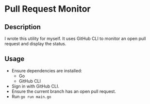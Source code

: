 # Pull Request Monitor

## Description

I wrote this utility for myself. It uses GitHub CLI to monitor an open pull request and display the status.

## Usage

- Ensure dependencies are installed:
  - Go
  - GitHub CLI
- Sign in with GitHub CLI.
- Ensure the current branch has an open pull request.
- Run `go run main.go`
